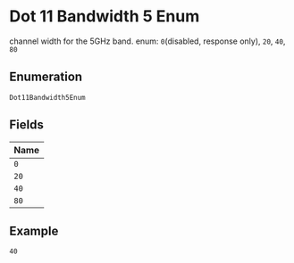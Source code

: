 
# Dot 11 Bandwidth 5 Enum

channel width for the 5GHz band. enum: `0`(disabled, response only), `20`, `40`, `80`

## Enumeration

`Dot11Bandwidth5Enum`

## Fields

| Name |
|  --- |
| `0` |
| `20` |
| `40` |
| `80` |

## Example

```
40
```

